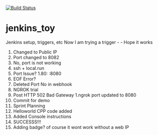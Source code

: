 [![Build Status](http://a62855c101ec.ngrok.io/job/JP_toy/badge/icon)](http://localhost:8080/job/JP_toy/)

# jenkins_toy
Jenkins setup, triggers, etc
Now I am trying a trigger - -
Hope it works
1. Changed to Public IP
1. Port changed to 8082
1. No, port is not working
1. ssh + local.run
1. Port Issue?
1.80: <somename>:8080
  1. EOF Error?
  1. Deleted Port No in webhook
1. NGROK trial
  1. Post HTTP 502 Bad Gateway
  1.ngrok port updated to 8080
  1. Commit for demo
  1. Sprint Planning
  1. Helloworld CPP code added
  1. Added Console instructions
  1. SUCCESSS!!!
  1. Adding badge? of course it wont work without a web IP
